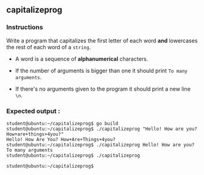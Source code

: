 ## capitalizeprog

### Instructions

Write a program that capitalizes the first letter of each word **and** lowercases the rest of each word of a `string`.

- A word is a sequence of **alphanumerical** characters.

- If the number of arguments is bigger than one it should print `To many arguments`.

- If there's no arguments given to the program it should print a new line `\n`.

### Expected output :

```console
student@ubuntu:~/capitalizeprog$ go build
student@ubuntu:~/capitalizeprog$ ./capitalizeprog "Hello! How are you? How+are+things+4you?"
Hello! How Are You? How+Are+Things+4you?
student@ubuntu:~/capitalizeprog$ ./capitalizeprog Hello! How are you?
To many arguments
student@ubuntu:~/capitalizeprog$ ./capitalizeprog

student@ubuntu:~/capitalizeprog$
```
